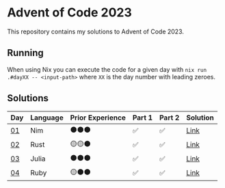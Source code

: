 # Advent of Code 2023

This repository contains my solutions to Advent of Code 2023.

## Running

When using Nix you can execute the code for a given day with `nix run .#dayXX -- <input-path>` where `XX` is the day number with leading zeroes.

## Solutions

| Day                                       | Language | Prior Experience | Part 1 | Part 2 | Solution                  |
| ----------------------------------------- | -------- | ---------------- | ------ | ------ | ------------------------- |
| [01](https://adventofcode.com/2023/day/1) | Nim      | ⚫⚫⚫           | ✅     | ✅     | [Link](day01/main.nim)    |
| [02](https://adventofcode.com/2023/day/2) | Rust     | 🟡🟡⚫           | ✅     | ✅     | [Link](day02/src/main.rs) |
| [03](https://adventofcode.com/2023/day/3) | Julia    | ⚫⚫⚫           | ✅     | ✅     | [Link](day03/main.jl)     |
| [04](https://adventofcode.com/2023/day/4) | Ruby     | 🟡⚫⚫           | ✅     | ✅     | [Link](day04/main.rb)     |
